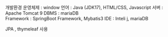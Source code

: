 


개발환경 
운영체제 : window 
언어 : Java (JDK17), HTML/CSS, Javascript 
서버 : Apache Tomcat 9 
DBMS : mariaDB  
Framework : SpringBoot Framework, Mybatis3 
IDE : Inteli j, mariaDB 



JPA , thymeleaf  사용 
